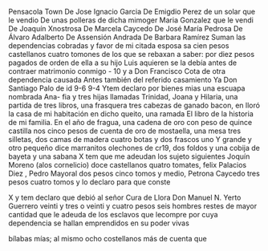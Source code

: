 Pensacola Town
De Jose Ignacio Garcia
De Emigdio Perez de un solar que le vendio
De unas polleras de dicha mimoger
Maria Gonzalez que le vendi
De Joaquín Xnostrosa
De Marcela Caycedo
De José María Pedrosa
De Álvaro Adalberto
De Assensión Andrada
De Barbara Ramírez
Suman las dependencias cobradas y favor de mi citada esposa
sa cien pesos castellanos cuatro tomones de los que se rebaxan a saber: por diez pesos pagados de orden de ella a su hijo Luis aquieren se la debía antes de contraer matrimonio conmigo - 10 y a Don Francisco Cota de otra dependencia causada
Antes también del referido casamiento
Ya Don Santiago Palo de id
9-6 9-4
Ytem declaro por bienes mias una escuapa nombrada Ana-
fia y tres hijas llamadas Trinidad, Joana y Hilaria, una
partida de tres libros, una frasquera tres cabezas de ganado
bacon, en lloró la casa de mi habitación en dicho queito, una
ramada
El libro de la historia de mi familia. En el año de fragua, una cadena de oro con peso de quince castilla nos cinco pesos de cuenta de oro de mostaella, una mesa tres silletas, dos camas de madera cuatro botas y dos frascos uno
Y grande y otro pequeño dice marranitos olechones de cr19, dos foldos y una cobija de bayeta y una sabana
X tem que me adeudan los sujeto siguientes Joquín Moreno (alos cornelicio) doce castellanos quatro tomates, felix Palacios
Diez , Pedro Mayoral dos pesos cinco tomos y medio, Petrona Caycedo tres pesos cuatro tomos y lo declaro para que conste

X y tem declaro que debió al señor Cura de Llora Don Manuel N.
Yerto Guerrero veinti y tres o veinti y cuatro pesos seis hombres restes de mayor cantidad que le adeuda de los esclavos que lecompre por cuya dependencia se hallan emprendidos en su poder vivas

bílabas mías; al mismo ocho costellanos más de cuenta que